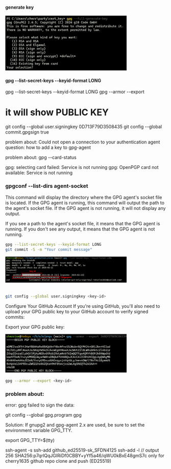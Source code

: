 #### generate key
<div>
<img src="./pngs/gpg-gen-key.png" alt="Image" width="380" height="auto">
</div>

#### gpg --list-secret-keys --keyid-format LONG


gpg --list-secret-keys --keyid-format LONG
gpg --armor --export <key-id>
# it will show PUBLIC KEY

git config --global user.signingkey 0D713F79D3508435
git config --global commit.gpgsign true


problem about:
Could not open a connection to your authentication agent
question:
how to add a key to gpg-agent


problem about:
gpg --card-status

gpg: selecting card failed: Service is not running
gpg: OpenPGP card not available: Service is not running


### gpgconf --list-dirs agent-socket
This command will display the directory where the GPG agent's socket file is located. If the GPG agent is running, this command will output the path to the agent's socket file. If the GPG agent is not running, it will not display any output.

If you see a path to the agent's socket file, it means that the GPG agent is running. If you don't see any output, it means that the GPG agent is not 
running.

```bash
gpg --list-secret-keys --keyid-format LONG
git commit -S -m "Your commit message"
```

<div>
<img src="./pngs/gpg-list.png" alt="Image" width="380" height="auto">
</div>

```bash

git config --global user.signingkey <key-id>

```
Configure Your GitHub Account
If you're using GitHub, you'll also need to upload your GPG public key to your GitHub account to verify signed commits:

Export your GPG public key:

<div>
<img src="./pngs/gpg-pub-export.png" alt="Image" width="380" height="auto">
</div>

```bash
gpg --armor --export <key-id>
```

### problem about:
 error: gpg failed to sign the data:


 git config --global gpg.program gpg

Solution:
If gnupg2 and gpg-agent 2.x are used, be sure to set the environment variable GPG_TTY.

export GPG_TTY=$(tty)



ssh-agent -s
ssh-add github_ed25519-sk_SFDN4125
ssh-add -l
// output
256 SHA256:p7qrlQqJGIRiDf0CBBY+yYf5a46/qWU0kBxE48gmS7c only for cherry1635 github repo clone and push (ED25519)